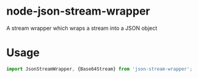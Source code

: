 # node-json-stream-wrapper
A stream wrapper which wraps a stream into a JSON object

# Usage

```javascript
import JsonStreamWrapper, {Base64Stream} from 'json-stream-wrapper';

```
